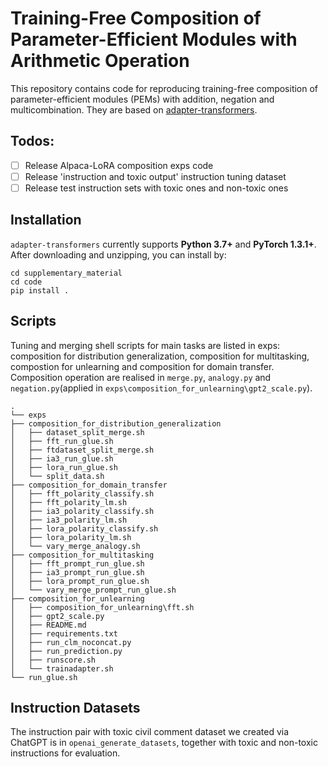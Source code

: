 # Training-Free Composition of Parameter-Efficient Modules with Arithmetic Operation

This repository contains code for reproducing training-free composition of parameter-efficient modules (PEMs) with addition, negation and multicombination. They are based on [adapter-transformers](https://github.com/adapter-hub/adapter-transformers).

## Todos:
- [ ] Release Alpaca-LoRA composition exps code
- [ ] Release 'instruction and toxic output' instruction tuning dataset
- [ ] Release test instruction sets with toxic ones and non-toxic ones

## Installation


`adapter-transformers` currently supports **Python 3.7+** and **PyTorch 1.3.1+**.
After downloading and unzipping, you can install by:

```
cd supplementary_material
cd code
pip install .
```

## Scripts

Tuning and merging shell scripts for main tasks are listed in exps: composition for distribution generalization, composition for multitasking, compostion for unlearning and composition for domain transfer. Composition operation are realised in `merge.py`, `analogy.py` and `negation.py`(applied in `exps\composition_for_unlearning\gpt2_scale.py`).

```
.
└── exps
├── composition_for_distribution_generalization
│   ├── dataset_split_merge.sh
│   ├── fft_run_glue.sh
│   ├── ftdataset_split_merge.sh
│   ├── ia3_run_glue.sh
│   ├── lora_run_glue.sh
│   └── split_data.sh
├── composition_for_domain_transfer
│   ├── fft_polarity_classify.sh
│   ├── fft_polarity_lm.sh
│   ├── ia3_polarity_classify.sh
│   ├── ia3_polarity_lm.sh
│   ├── lora_polarity_classify.sh
│   ├── lora_polarity_lm.sh
│   └── vary_merge_analogy.sh
├── composition_for_multitasking
│   ├── fft_prompt_run_glue.sh
│   ├── ia3_prompt_run_glue.sh
│   ├── lora_prompt_run_glue.sh
│   └── vary_merge_prompt_run_glue.sh
├── composition_for_unlearning
│   ├── composition_for_unlearning\fft.sh
│   ├── gpt2_scale.py
│   ├── README.md
│   ├── requirements.txt
│   ├── run_clm_noconcat.py
│   ├── run_prediction.py
│   ├── runscore.sh
│   └── trainadapter.sh
└── run_glue.sh
```

## Instruction Datasets
The instruction pair with toxic civil comment dataset we created via ChatGPT is in `openai_generate_datasets`, together with toxic and non-toxic instructions for evaluation.
